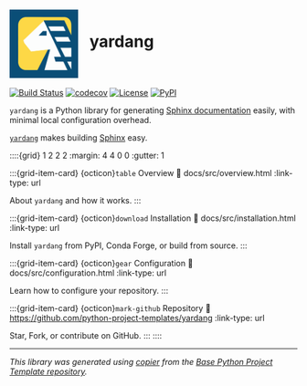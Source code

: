 

<div style="display: flex; flex-direction: row; margin-top:50px;">
  <a href="https://github.com/python-project-templates/yardang"><img src="https://github.com/python-project-templates/yardang/blob/main/docs/logo.png?raw=true" alt="yardang" width="120"></a>
  <h1 style="margin-left: 20px;">yardang</h1>
</div>

[![Build Status](https://github.com/python-project-templates/yardang/actions/workflows/build.yml/badge.svg?branch=main&event=push)](https://github.com/python-project-templates/yardang/actions/workflows/build.yml)
[![codecov](https://codecov.io/gh/python-project-templates/yardang/branch/main/graph/badge.svg)](https://codecov.io/gh/python-project-templates/yardang)
[![License](https://img.shields.io/github/license/python-project-templates/yardang)](https://github.com/python-project-templates/yardang)
[![PyPI](https://img.shields.io/pypi/v/yardang.svg)](https://pypi.python.org/pypi/yardang)

`yardang` is a Python library for generating [Sphinx documentation](https://www.sphinx-doc.org/en/master/) easily, with minimal local configuration overhead.

[`yardang`](https://www.britannica.com/science/yardang) makes building [Sphinx](https://www.sphinx-doc.org/en/master/) easy.


::::{grid} 1 2 2 2
:margin: 4 4 0 0
:gutter: 1

:::{grid-item-card} {octicon}`table` Overview
:link: docs/src/overview.html
:link-type: url

About `yardang` and how it works.
:::

:::{grid-item-card} {octicon}`download` Installation
:link: docs/src/installation.html
:link-type: url

Install `yardang` from PyPI, Conda Forge, or build from source.
:::

:::{grid-item-card} {octicon}`gear` Configuration
:link: docs/src/configuration.html
:link-type: url

Learn how to configure your repository.
:::

:::{grid-item-card} {octicon}`mark-github` Repository
:link: https://github.com/python-project-templates/yardang
:link-type: url

Star, Fork, or contribute on GitHub.
:::
::::

-------------

*This library was generated using [copier](https://copier.readthedocs.io/en/stable/) from the [Base Python Project Template repository](https://github.com/python-project-templates/base).*
